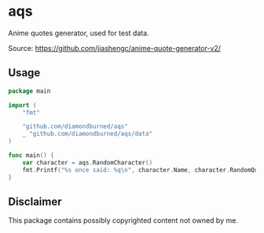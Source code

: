 # aqs

Anime quotes generator, used for test data.

Source: https://github.com/jiashengc/anime-quote-generator-v2/

## Usage

```go
package main

import (
	"fmt"

	"github.com/diamondburned/aqs"
	_ "github.com/diamondburned/aqs/data"
)

func main() {
	var character = aqs.RandomCharacter()
	fmt.Printf("%s once said: %q\n", character.Name, character.RandomQuote())
}
```

## Disclaimer

This package contains possibly copyrighted content not owned by me.
